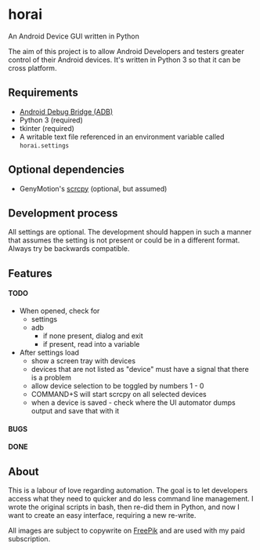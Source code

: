 # horai
An Android Device GUI written in Python

The aim of this project is to allow Android Developers and testers greater control of their Android devices. It's written in Python 3 so that it can be cross platform.

## Requirements
  - [Android Debug Bridge (ADB)][1]
  - Python 3 (required)
  - tkinter (required)
  - A writable text file referenced in an environment variable called `horai.settings`

## Optional dependencies
  - GenyMotion's [scrcpy][0] (optional, but assumed)

## Development process
All settings are optional. The development should happen in such a manner that assumes the setting is not present or could be in a different format. Always try be backwards compatible.

## Features

#### TODO
  - When opened, check for
    - settings
    - adb
      - if none present, dialog and exit
      - if present, read into a variable
  - After settings load
    - show a screen tray with devices
    - devices that are not listed as "device" must have a signal that there is a problem
    - allow device selection to be toggled by numbers 1 - 0
    - COMMAND+S will start scrcpy on all selected devices
    - when a device is saved - check where the UI automator dumps output and save that with it

#### BUGS

#### DONE


## About
This is a labour of love regarding automation. The goal is to let developers access what they need to quicker and do less command line management. I wrote the original scripts in bash, then re-did them in Python, and now I want to create an easy interface, requiring a new re-write.

All images are subject to copywrite on [FreePik][2] and are used with my paid subscription.


  [0]: https://github.com/Genymobile/scrcpy
  [1]: https://developer.android.com/studio/command-line/adb
  [2]: https://www.freepik.com
